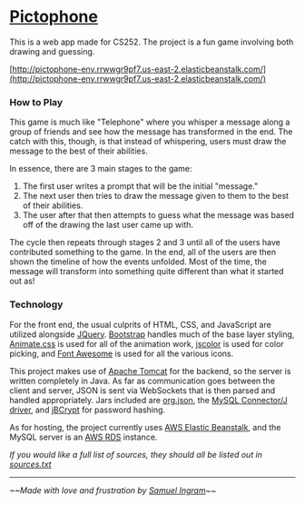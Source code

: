 # [Pictophone](http://pictophone-env.rrwwgr9pf7.us-east-2.elasticbeanstalk.com/)
This is a web app made for CS252. The project is a fun game involving both drawing and guessing.

[http://pictophone-env.rrwwgr9pf7.us-east-2.elasticbeanstalk.com/](http://pictophone-env.rrwwgr9pf7.us-east-2.elasticbeanstalk.com/)

### How to Play
This game is much like "Telephone" where you whisper a message along a group of friends and see how the message has transformed in the end. The catch with this, though, is that instead of whispering, users must draw the message to the best of their abilities. 

In essence, there are 3 main stages to the game:

1. The first user writes a prompt that will be the initial "message."
2. The next user then tries to draw the message given to them to the best of their abilities.
3. The user after that then attempts to guess what the message was based off of the drawing the last user came up with.

The cycle then repeats through stages 2 and 3 until all of the users have contributed something to the game. In the end, all of the users are then shown the timeline of how the events unfolded. Most of the time, the message will transform into something quite different than what it started out as!

### Technology
For the front end, the usual culprits of HTML, CSS, and JavaScript are utilized alongside [JQuery](https://jquery.com/). [Bootstrap](https://getbootstrap.com/) handles much of the base layer styling, [Animate.css](https://daneden.github.io/animate.css/) is used for all of the animation work, [jscolor](http://jscolor.com/) is used for color picking, and [Font Awesome](https://fontawesome.com/) is used for all the various icons.

This project makes use of [Apache Tomcat](https://tomcat.apache.org/) for the backend, so the server is written completely in Java. As far as communication goes between the client and server, JSON is sent via WebSockets that is then parsed and handled appropriately. Jars included are [org.json](https://github.com/stleary/JSON-java), the [MySQL Connector/J driver](https://dev.mysql.com/downloads/connector/j/5.1.html), and [jBCrypt](http://www.mindrot.org/projects/jBCrypt/) for password hashing.

As for hosting, the project currently uses [AWS Elastic Beanstalk](https://aws.amazon.com/elasticbeanstalk/), and the MySQL server is an [AWS RDS](https://aws.amazon.com/rds/) instance.

*If you would like a full list of sources, they should all be listed out in [sources.txt](sources.txt)*

---

*\~\~Made with love and frustration by [Samuel Ingram](http://samingram.me/)\~\~*
